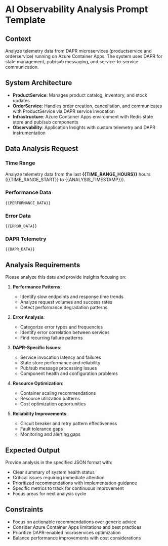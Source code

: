 # AI Observability Analysis Prompt Template

## Context
Analyze telemetry data from DAPR microservices (productservice and orderservice) running on Azure Container Apps. The system uses DAPR for state management, pub/sub messaging, and service-to-service communication.

## System Architecture
- **ProductService**: Manages product catalog, inventory, and stock updates
- **OrderService**: Handles order creation, cancellation, and communicates with ProductService via DAPR service invocation
- **Infrastructure**: Azure Container Apps environment with Redis state store and pub/sub components
- **Observability**: Application Insights with custom telemetry and DAPR instrumentation

## Data Analysis Request

### Time Range
Analyze telemetry data from the last **{{TIME_RANGE_HOURS}}** hours ({{TIME_RANGE_START}} to {{ANALYSIS_TIMESTAMP}}).

### Performance Data
```
{{PERFORMANCE_DATA}}
```

### Error Data  
```
{{ERROR_DATA}}
```

### DAPR Telemetry
```
{{DAPR_DATA}}
```

## Analysis Requirements

Please analyze this data and provide insights focusing on:

1. **Performance Patterns**: 
   - Identify slow endpoints and response time trends
   - Analyze request volumes and success rates
   - Detect performance degradation patterns

2. **Error Analysis**:
   - Categorize error types and frequencies
   - Identify error correlation between services
   - Find recurring failure patterns

3. **DAPR-Specific Issues**:
   - Service invocation latency and failures
   - State store performance and reliability
   - Pub/sub message processing issues
   - Component health and configuration problems

4. **Resource Optimization**:
   - Container scaling recommendations
   - Resource utilization patterns
   - Cost optimization opportunities

5. **Reliability Improvements**:
   - Circuit breaker and retry pattern effectiveness
   - Fault tolerance gaps
   - Monitoring and alerting gaps

## Expected Output

Provide analysis in the specified JSON format with:
- Clear summary of system health status
- Critical issues requiring immediate attention
- Prioritized recommendations with implementation guidance
- Specific metrics to track for continuous improvement
- Focus areas for next analysis cycle

## Constraints
- Focus on actionable recommendations over generic advice
- Consider Azure Container Apps limitations and best practices
- Prioritize DAPR-enabled microservices optimization
- Balance performance improvements with cost considerations